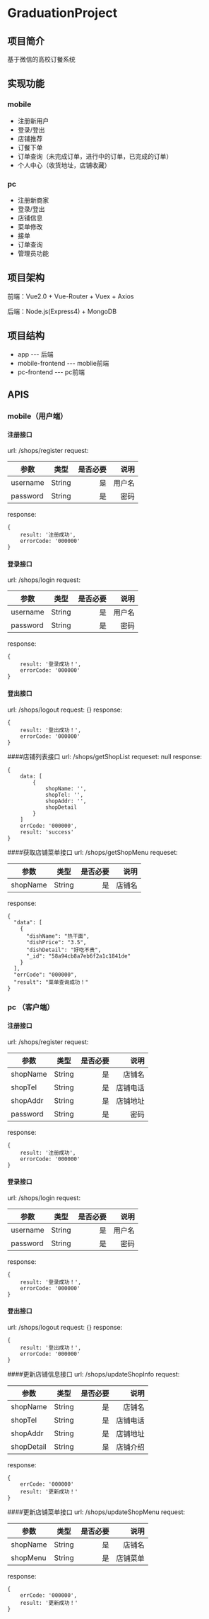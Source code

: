 # GraduationProject
## 项目简介
基于微信的高校订餐系统

## 实现功能
### mobile
- 注册新用户 
- 登录/登出
- 店铺推荐  
- 订餐下单
- 订单查询（未完成订单，进行中的订单，已完成的订单）
- 个人中心（收货地址，店铺收藏）

### pc
- 注册新商家
- 登录/登出
- 店铺信息
- 菜单修改
- 接单
- 订单查询
- 管理员功能

## 项目架构
前端：Vue2.0 + Vue-Router + Vuex + Axios

后端：Node.js(Express4) + MongoDB

## 项目结构
+ app --- 后端   
+ mobile-frontend --- moblie前端
+ pc-frontend --- pc前端

## APIS
### mobile（用户端）
#### 注册接口
url: /shops/register
request:

| 参数           | 类型          | 是否必要  | 说明   |
| ------------- |:-------------:| -----:  | ----: |
| username      | String       |   是     |用户名  |
| password      | String       |   是     |密码    |

response:
```
{
    result: '注册成功',
    errorCode: '000000'
}
```

#### 登录接口
url: /shops/login
request:

| 参数           | 类型          | 是否必要  | 说明   |
| ------------- |:-------------:| -----:  | ----: |
| username      | String       |   是     |用户名  |
| password      | String       |   是     |密码    |

response:
```
{
    result: '登录成功！',
    errorCode: '000000'
}
```

#### 登出接口
url: /shops/logout
request: {}
response: 
```
{
    result: '登出成功！',
    errorCode: '000000'
}
```
####店铺列表接口
url: /shops/getShopList
requeset: null
response:
```
{
    data: [
        {
            shopName: '',
            shopTel: '',
            shopAddr: '',
            shopDetail
        }
    ]
    errCode: '000000',
    result: 'success'
}
```

####获取店铺菜单接口
url: /shops/getShopMenu
requeset:

| 参数           | 类型          | 是否必要  | 说明   |
| ------------- |:-------------:| -----:  | ----: |
| shopName      | String       |   是     |店铺名  |

response:
```
{
  "data": [
    {
      "dishName": "热干面",
      "dishPrice": "3.5",
      "dishDetail": "好吃不贵",
      "_id": "58a94cb8a7eb6f2a1c1841de"
    }
  ],
  "errCode": "000000",
  "result": "菜单查询成功！"
}
```





### pc （客户端）
#### 注册接口
url: /shops/register
request:

| 参数           | 类型          | 是否必要  | 说明   |
| ------------- |:-------------:| -----:  | ----: |
| shopName      | String       |   是     |店铺名  |
| shopTel       | String       |   是     |店铺电话 |
| shopAddr      | String       |   是     |店铺地址 |
| password      | String       |   是     |密码    |

response:
```
{
    result: '注册成功',
    errorCode: '000000'
}
```

#### 登录接口
url: /shops/login
request:

| 参数           | 类型          | 是否必要  | 说明   |
| ------------- |:-------------:| -----:  | ----: |
| username      | String       |   是     |用户名  |
| password      | String       |   是     |密码    |

response:
```
{
    result: '登录成功！',
    errorCode: '000000'
}
```

#### 登出接口
url: /shops/logout
request: {}
response: 
```
{
    result: '登出成功！',
    errorCode: '000000'
}
```

####更新店铺信息接口
url: /shops/updateShopInfo
request: 

| 参数           | 类型          | 是否必要  | 说明   |
| ------------- |:-------------:| -----:  | ----: |
| shopName      | String       |   是     |店铺名   |
| shopTel       | String       |   是     |店铺电话 |
| shopAddr      | String       |   是     |店铺地址 |
| shopDetail    | String       |   是     |店铺介绍 |

response:
```
{
    errCode: '000000'
    result: '更新成功！'
}
```

####更新店铺菜单接口
url: /shops/updateShopMenu
request:   

| 参数           | 类型          | 是否必要  | 说明   |
| ------------- |:-------------:| -----:  | ----: |
| shopName      | String       |   是     |店铺名   |
| shopMenu      | String       |   是     |店铺菜单 |

response:
```
{
    errCode: '000000',
    result: '更新成功！'
}
```



















